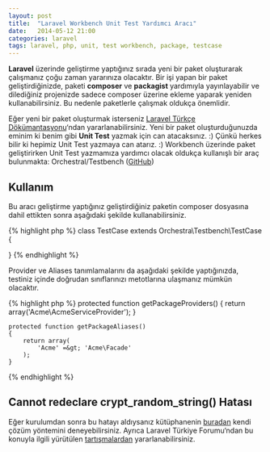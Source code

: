 ```yaml
---
layout: post
title:  "Laravel Workbench Unit Test Yardımcı Aracı"
date:   2014-05-12 21:00
categories: laravel
tags: laravel, php, unit, test workbench, package, testcase
---
```


**Laravel** üzerinde geliştirme yaptığınız sırada yeni bir paket oluşturarak çalışmanız çoğu zaman yararınıza olacaktır. Bir işi yapan bir paket geliştirdiğinizde, paketi **composer** ve **packagist** yardımıyla yayınlayabilir ve dilediğiniz projenizde sadece composer üzerine ekleme yaparak yeniden kullanabilirsiniz. Bu nedenle paketlerle çalışmak oldukça önemlidir.

Eğer yeni bir paket oluşturmak isterseniz [Laravel Türkçe Dökümantasyonu](http://laravel.gen.tr/docs/packages)‘ndan yararlanabilirsiniz. Yeni bir paket oluşturduğunuzda eminim ki benim gibi **Unit Test** yazmak için can atacaksınız. :) Çünkü herkes bilir ki hepimiz Unit Test yazmaya can atarız. :) Workbench üzerinde paket geliştirirken Unit Test yazmamıza yardımcı olacak oldukça kullanışlı bir araç bulunmakta: Orchestral/Testbench ([GitHub](https://github.com/orchestral/testbench))

## Kullanım

Bu aracı geliştirme yaptığınız geliştirdiğiniz paketin composer dosyasına dahil ettikten sonra aşağıdaki şekilde kullanabilirsiniz.

{% highlight php %}
class TestCase extends Orchestra\Testbench\TestCase {
	
}
{% endhighlight %}

Provider ve Aliases tanımlamalarını da aşağıdaki şekilde yaptığınızda, testiniz içinde doğrudan sınıflarınızı metotlarına ulaşmanız  mümkün olacaktır.


{% highlight php %}
    protected function getPackageProviders()
    {
        return array('Acme\AcmeServiceProvider');
    }
 
    protected function getPackageAliases()
    {
        return array(
            'Acme' =&gt; 'Acme\Facade'
        );
    }
{% endhighlight %}

## Cannot redeclare crypt_random_string() Hatası

Eğer kurulumdan sonra bu hatayı aldıysanız kütüphanenin [buradan](https://github.com/orchestral/testbench#cannot-redeclare-crypt_random_string) kendi çözüm yöntemini deneyebilirsiniz. Ayrıca Laravel Türkiye Forumu‘ndan bu konuyla ilgili yürütülen [tartışmalardan](http://forum.laravel.gen.tr/viewtopic.php?id=547) yararlanabilirsiniz.

